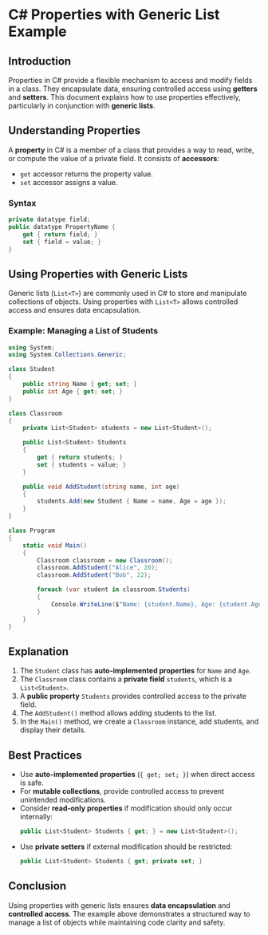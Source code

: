 # C# Properties with Generic List Example

## Introduction
Properties in C# provide a flexible mechanism to access and modify fields in a class. They encapsulate data, ensuring controlled access using **getters** and **setters**. This document explains how to use properties effectively, particularly in conjunction with **generic lists**.

## Understanding Properties
A **property** in C# is a member of a class that provides a way to read, write, or compute the value of a private field. It consists of **accessors**:
- `get` accessor returns the property value.
- `set` accessor assigns a value.

### Syntax
```csharp
private datatype field;
public datatype PropertyName {
    get { return field; }
    set { field = value; }
}
```

## Using Properties with Generic Lists
Generic lists (`List<T>`) are commonly used in C# to store and manipulate collections of objects. Using properties with `List<T>` allows controlled access and ensures data encapsulation.

### Example: Managing a List of Students
```csharp
using System;
using System.Collections.Generic;

class Student
{
    public string Name { get; set; }
    public int Age { get; set; }
}

class Classroom
{
    private List<Student> students = new List<Student>();

    public List<Student> Students
    {
        get { return students; }
        set { students = value; }
    }

    public void AddStudent(string name, int age)
    {
        students.Add(new Student { Name = name, Age = age });
    }
}

class Program
{
    static void Main()
    {
        Classroom classroom = new Classroom();
        classroom.AddStudent("Alice", 20);
        classroom.AddStudent("Bob", 22);

        foreach (var student in classroom.Students)
        {
            Console.WriteLine($"Name: {student.Name}, Age: {student.Age}");
        }
    }
}
```

## Explanation
1. The `Student` class has **auto-implemented properties** for `Name` and `Age`.
2. The `Classroom` class contains a **private field** `students`, which is a `List<Student>`.
3. A **public property** `Students` provides controlled access to the private field.
4. The `AddStudent()` method allows adding students to the list.
5. In the `Main()` method, we create a `Classroom` instance, add students, and display their details.

## Best Practices
- Use **auto-implemented properties** (`{ get; set; }`) when direct access is safe.
- For **mutable collections**, provide controlled access to prevent unintended modifications.
- Consider **read-only properties** if modification should only occur internally:
    ```csharp
    public List<Student> Students { get; } = new List<Student>();
    ```
- Use **private setters** if external modification should be restricted:
    ```csharp
    public List<Student> Students { get; private set; }
    ```

## Conclusion
Using properties with generic lists ensures **data encapsulation** and **controlled access**. The example above demonstrates a structured way to manage a list of objects while maintaining code clarity and safety.

